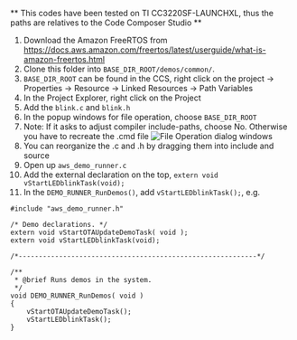 ** This codes have been tested on TI CC3220SF-LAUNCHXL, thus the paths are relatives to the Code Composer Studio **

1. Download the Amazon FreeRTOS from https://docs.aws.amazon.com/freertos/latest/userguide/what-is-amazon-freertos.html
2. Clone this folder into `BASE_DIR_ROOT/demos/common/`.
3. `BASE_DIR_ROOT` can be found in the CCS, right click on the project -> Properties -> Resource -> Linked Resources -> Path Variables
4. In the Project Explorer, right click on the Project
5. Add the `blink.c` and `blink.h`
6. In the popup windows for file operation, choose `BASE_DIR_ROOT`
7. Note: If it asks to adjust compiler include-paths, choose No. Otherwise you have to recreate the .cmd file
![File Operation dialog windows](https://github.com/kangks/freertos/tree/master/blinky/images/Link_file_in_CCS.png)
8. You can reorganize the .c and .h by dragging them into include and source
6. Open up `aws_demo_runner.c`
7. Add the external declaration on the top, `extern void vStartLEDblinkTask(void);`
8. In the `DEMO_RUNNER_RunDemos()`, add `vStartLEDblinkTask();`, e.g.

```
#include "aws_demo_runner.h"

/* Demo declarations. */
extern void vStartOTAUpdateDemoTask( void );
extern void vStartLEDblinkTask(void);

/*-----------------------------------------------------------*/

/**
 * @brief Runs demos in the system.
 */
void DEMO_RUNNER_RunDemos( void )
{
    vStartOTAUpdateDemoTask();
    vStartLEDblinkTask();
}
```
